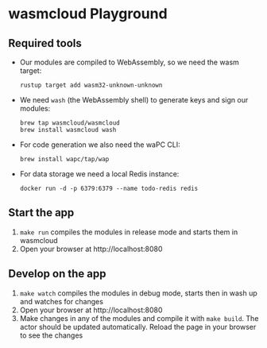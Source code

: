 # wasmcloud Playground

## Required tools

- Our modules are compiled to WebAssembly, so we need the wasm target:

  ```
  rustup target add wasm32-unknown-unknown
  ```

- We need `wash` (the WebAssembly shell) to generate keys and sign our modules:

  ```
  brew tap wasmcloud/wasmcloud
  brew install wasmcloud wash
  ```

- For code generation we also need the waPC CLI:

  ```
  brew install wapc/tap/wap
  ```

- For data storage we need a local Redis instance:

  ```
  docker run -d -p 6379:6379 --name todo-redis redis
  ```

## Start the app

1. `make run` compiles the modules in release mode and starts them in wasmcloud
1. Open your browser at http://localhost:8080

## Develop on the app

1. `make watch` compiles the modules in debug mode, starts then in wash up and watches for changes
1. Open your browser at http://localhost:8080
1. Make changes in any of the modules and compile it with `make build`. The actor should be updated automatically. Reload the page in your browser to see the changes
